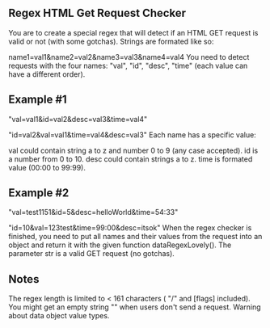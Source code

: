 ## Regex HTML Get Request Checker

You are to create a special regex that will detect if an HTML GET request is valid or not (with some gotchas). Strings are formated like so:

name1=val1&name2=val2&name3=val3&name4=val4
You need to detect requests with the four names: "val", "id", "desc", "time" (each value can have a different order).

## Example #1
"val=val1&id=val2&desc=val3&time=val4"

"id=val2&val=val1&time=val4&desc=val3"
Each name has a specific value:

val could contain string a to z and number 0 to 9 (any case accepted).
id is a number from 0 to 10.
desc could contain strings a to z.
time is formated value (00:00 to 99:99).

## Example #2
"val=test1151&id=5&desc=helloWorld&time=54:33"

"id=10&val=123test&time=99:00&desc=itsok"
When the regex checker is finished, you need to put all names and their values from the request into an object and return it with the given function dataRegexLovely(). The parameter str is a valid GET request (no gotchas).

## Notes
The regex length is limited to < 161 characters ( "/" and [flags] included).
You might get an empty string "" when users don't send a request.
Warning about data object value types.
